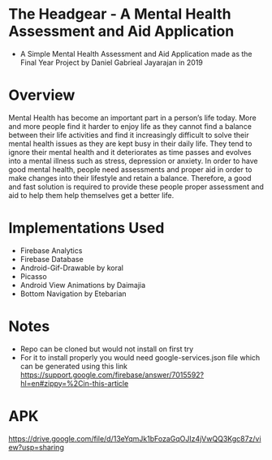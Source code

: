 # The Headgear - A Mental Health Assessment and Aid Application
- A Simple Mental Health Assessment and Aid Application made as the Final Year Project by Daniel Gabrieal Jayarajan in 2019

# Overview
Mental Health has become an important part in a person’s life today. More and more people find it harder to enjoy life as they cannot find a balance between their life activities and find it increasingly difficult to solve their mental health issues as they are kept busy in their daily life. They tend to ignore their mental health and it deteriorates as time passes and evolves into a mental illness such as stress, depression or anxiety. In order to have good mental health, people need assessments and proper aid in order to make changes into their lifestyle and retain a balance. Therefore, a good and fast solution is required to provide these people proper assessment and aid to help them help themselves get a better life. 

# Implementations Used
- Firebase Analytics
- Firebase Database
- Android-Gif-Drawable by koral
- Picasso
- Android View Animations by Daimajia
- Bottom Navigation by Etebarian

# Notes
- Repo can be cloned but would not install on first try
- For it to install properly you would need google-services.json file which can be generated using this link https://support.google.com/firebase/answer/7015592?hl=en#zippy=%2Cin-this-article

# APK
https://drive.google.com/file/d/13eYqmJk1bFozaGqOJIz4jVwQQ3Kgc87z/view?usp=sharing
